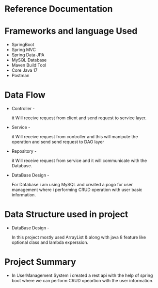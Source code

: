 # Reference Documentation

#  Frameworks and language Used

  * SpringBoot
  * Spring MVC 
  * Spring Data JPA
  * MySQL Database
  * Maven Build Tool
  * Core Java 17
  * Postman
  
#  Data Flow

   * Controller -

     it Will receive request from client and send request to service layer.

   * Service -

     it Will receive request from controller and this will manipute the operation and send send request to DAO layer

   * Repository -

     it Will receive request from service and it will communicate with the Database.

   * DataBase Design -

     For Database i am using MySQL and created a pogo for user management where i performing CRUD operation with user     basic information.
 
#  Data Structure used in project
 
   * DataBase Design -

     In this project mostly used ArrayList & along with java 8 feature like optional class and lambda experssion. 


#  Project Summary
    
   
   * In UserManagement System i created a rest api with the help of spring boot where we can perform CRUD opeartion with the user  information.

